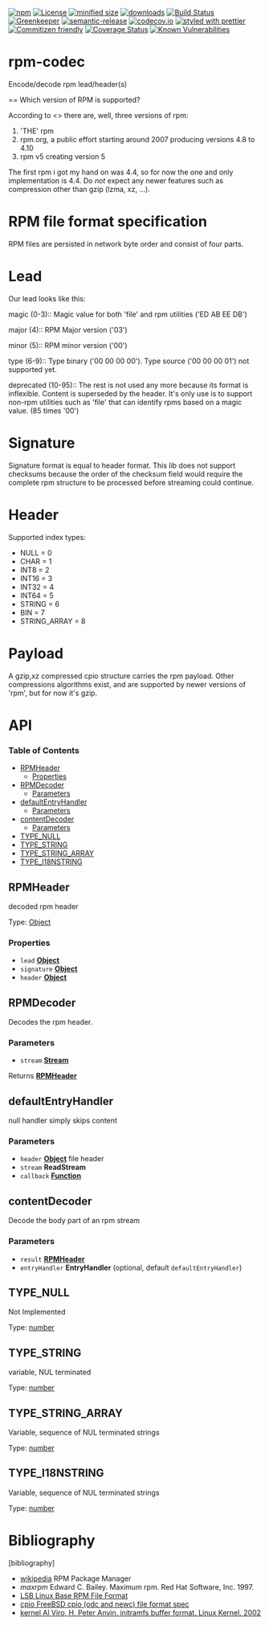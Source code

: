 [![npm](https://img.shields.io/npm/v/rpm-codec.svg)](https://www.npmjs.com/package/rpm-codec)
[![License](https://img.shields.io/badge/License-BSD%203--Clause-blue.svg)](https://opensource.org/licenses/BSD-3-Clause)
[![minified size](https://badgen.net/bundlephobia/min/rpm-codec)](https://bundlephobia.com/result?p=rpm-codec)
[![downloads](http://img.shields.io/npm/dm/rpm-codec.svg?style=flat-square)](https://npmjs.org/package/rpm-codec)
[![Build Status](https://secure.travis-ci.org/arlac77/rpm-codec.png)](http://travis-ci.org/arlac77/rpm-codec)
[![Greenkeeper](https://badges.greenkeeper.io/arlac77/rpm-codec.svg)](https://greenkeeper.io/)
[![semantic-release](https://img.shields.io/badge/%20%20%F0%9F%93%A6%F0%9F%9A%80-semantic--release-e10079.svg)](https://github.com/arlac77/rpm-codec)
[![codecov.io](http://codecov.io/github/arlac77/rpm-codec/coverage.svg?branch=master)](http://codecov.io/github/arlac77/rpm-codec?branch=master)
[![styled with prettier](https://img.shields.io/badge/styled_with-prettier-ff69b4.svg)](https://github.com/prettier/prettier)
[![Commitizen friendly](https://img.shields.io/badge/commitizen-friendly-brightgreen.svg)](http://commitizen.github.io/cz-cli/)
[![Coverage Status](https://coveralls.io/repos/arlac77/rpm-codec/badge.svg)](https://coveralls.io/r/arlac77/rpm-codec)
[![Known Vulnerabilities](https://snyk.io/test/github/arlac77/rpm-codec/badge.svg)](https://snyk.io/test/github/arlac77/rpm-codec)

# rpm-codec

Encode/decode rpm lead/header(s)

== Which version of RPM is supported?

According to &lt;<wikipedia>> there are, well, three versions of rpm:

1.  'THE' rpm
2.  rpm.org, a public effort starting around 2007 producing versions 4.8 to 4.10
3.  rpm v5 creating version 5

The first rpm i got my hand on was 4.4, so for now the one and only
implementation is 4.4.
Do _not_ expect any newer features such as compression other than gzip (lzma,
xz, ...).

# RPM file format specification

RPM files are persisted in network byte order and consist of four parts.

# Lead

Our lead looks like this:

magic (0-3)::
Magic value for both 'file' and rpm utilities ('ED AB EE DB')

major (4)::
RPM Major version ('03')

minor (5)::
RPM minor version ('00')

type (6-9)::
Type binary ('00 00 00 00').
Type source ('00 00 00 01') not supported yet.

deprecated (10-95)::
The rest is not used any more because its format is inflexible.
Content is superseded by the header.
It's only use is to support non-rpm utilities such as 'file' that can identify
rpms based on a magic value.
(85 times '00')

# Signature

Signature format is equal to header format.
This lib does not support checksums because the order of the checksum field
would require the complete rpm structure to be processed before streaming could
continue.

# Header

Supported index types:

-   NULL = 0
-   CHAR = 1
-   INT8 = 2
-   INT16 = 3
-   INT32 = 4
-   INT64 = 5
-   STRING = 6
-   BIN = 7
-   STRING_ARRAY = 8

# Payload

A gzip,xz compressed cpio structure carries the rpm payload. Other compressions
algorithms exist, and are supported by newer versions of 'rpm', but for now it's
gzip.

# API

<!-- Generated by documentation.js. Update this documentation by updating the source code. -->

### Table of Contents

-   [RPMHeader](#rpmheader)
    -   [Properties](#properties)
-   [RPMDecoder](#rpmdecoder)
    -   [Parameters](#parameters)
-   [defaultEntryHandler](#defaultentryhandler)
    -   [Parameters](#parameters-1)
-   [contentDecoder](#contentdecoder)
    -   [Parameters](#parameters-2)
-   [TYPE_NULL](#type_null)
-   [TYPE_STRING](#type_string)
-   [TYPE_STRING_ARRAY](#type_string_array)
-   [TYPE_I18NSTRING](#type_i18nstring)

## RPMHeader

decoded rpm header

Type: [Object](https://developer.mozilla.org/docs/Web/JavaScript/Reference/Global_Objects/Object)

### Properties

-   `lead` **[Object](https://developer.mozilla.org/docs/Web/JavaScript/Reference/Global_Objects/Object)** 
-   `signature` **[Object](https://developer.mozilla.org/docs/Web/JavaScript/Reference/Global_Objects/Object)** 
-   `header` **[Object](https://developer.mozilla.org/docs/Web/JavaScript/Reference/Global_Objects/Object)** 

## RPMDecoder

Decodes the rpm header.

### Parameters

-   `stream` **[Stream](https://nodejs.org/api/stream.html)** 

Returns **[RPMHeader](#rpmheader)** 

## defaultEntryHandler

null handler simply skips content

### Parameters

-   `header` **[Object](https://developer.mozilla.org/docs/Web/JavaScript/Reference/Global_Objects/Object)** file header
-   `stream` **ReadStream** 
-   `callback` **[Function](https://developer.mozilla.org/docs/Web/JavaScript/Reference/Statements/function)** 

## contentDecoder

Decode the body part of an rpm stream

### Parameters

-   `result` **[RPMHeader](#rpmheader)** 
-   `entryHandler` **EntryHandler**  (optional, default `defaultEntryHandler`)

## TYPE_NULL

Not Implemented

Type: [number](https://developer.mozilla.org/docs/Web/JavaScript/Reference/Global_Objects/Number)

## TYPE_STRING

variable, NUL terminated

Type: [number](https://developer.mozilla.org/docs/Web/JavaScript/Reference/Global_Objects/Number)

## TYPE_STRING_ARRAY

Variable, sequence of NUL terminated strings

Type: [number](https://developer.mozilla.org/docs/Web/JavaScript/Reference/Global_Objects/Number)

## TYPE_I18NSTRING

Variable, sequence of NUL terminated strings

Type: [number](https://developer.mozilla.org/docs/Web/JavaScript/Reference/Global_Objects/Number)

# Bibliography

[bibliography]

-   [wikipedia](http://en.wikipedia.org/wiki/RPM_Package_Manager)
    RPM Package Manager
-   _maxrpm_ Edward C. Bailey. Maximum rpm. Red Hat Software, Inc. 1997.
-   [LSB Linux Base RPM File Format](http://refspecs.linuxbase.org/LSB_3.1.1/LSB-Core-generic/LSB-Core-generic/pkgformat.html)
-   [cpio FreeBSD cpio (odc and newc) file format spec](http://people.freebsd.org/%7Ekientzle/libarchive/man/cpio.5.txt)
-   [kernel Al Viro, H. Peter Anvin. initramfs buffer format. Linux Kernel. 2002](https://www.kernel.org/doc/Documentation/early-userspace/buffer-format.txt)
